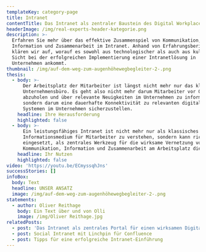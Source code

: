 ```yaml
---
templateKey: category-page
title: Intranet
contentTitle: Das Intranet als zentraler Baustein des Digital Workplace
headerImage: /img/real-experts-header-kategorie.png
description: >-
  Erfahren Sie mehr über das effektive Zusammenspiel von Kommunikation,
  Information und Zusammenarbeit im Intranet. Anhand von Erfahrungsberichten
  klären wir auf, worauf es sowohl aus technologischer als auch aus kultureller
  Sicht bei der erfolgreichen Implementierung einer Intranetlösung in
  Unternehmen ankommt.
thumbnail: /img/auf-dem-weg-zum-augenhöhewegbegleiter-2-.png
thesis:
  - body: >-
      Der Arbeitsplatz der Mitarbeiter ist längst nicht mehr nur das klassische
      Unternehmensbüro. Es geht also nicht mehr darum Mitarbeiter vor Ort
      abzuholen und über relevante Neuigkeiten im Unternehmen zu informieren,
      sondern darum eine dauerhafte Konnektivität zu relevanten digitalen
      Systemen im Unternehmen sicherzustellen.
    headline: Ihre Herausforderung
    highlighted: false
  - body: >-
      Ein leistungsfähiges Intranet ist nicht mehr nur als klassisches
      Informationsmedium für Mitarbeiter zu verstehen, sondern kann richtig
      eingesetzt, als zentrales Werkzeug für die wirksame Vernetzung von
      Kommunikation, Information und Zusammenarbeit am Arbeitsplatz dienen.
    headline: Ihr Nutzen
    highlighted: false
video: 'https://youtu.be/ECmyssqhJns'
successStories: []
infoBox:
  body: Text
  headline: UNSER ANSATZ
  image: /img/auf-dem-weg-zum-augenhöhewegbegleiter-2-.png
statements:
  - author: Oliver Reithage
    body: Ein Text über und von Olli
    image: /img/Oliver Reithage.jpg
relatedPosts:
  - post: 'Das Intranet als zentrales Portal für einen wirksamen Digital Workplace '
  - post: Social Intranet mit Linchpin für Confluence
  - post: Tipps für eine erfolgreiche Intranet-Einführung
---
```


